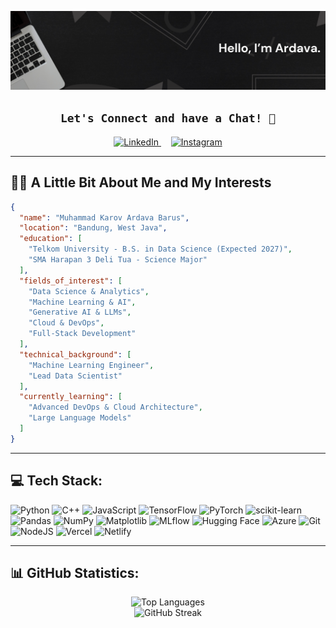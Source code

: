<div align="center">
  
![Banner](doc/banner.png)

## `Let's Connect and have a Chat! 💬`

<p align="center">
  <a href="https://linkedin.com/in/muhammad-karov-ardava-barus-27b000223">
    <img src="https://img.shields.io/badge/LinkedIn-0077B5?style=for-the-badge&logo=linkedin&logoColor=white" alt="LinkedIn"/>
  </a>
  &nbsp;&nbsp;&nbsp;
  <a href="https://www.instagram.com/rdavaa_/">
    <img src="https://img.shields.io/badge/Instagram-E4405F?style=for-the-badge&logo=instagram&logoColor=white" alt="Instagram"/>
  </a>
</p>

</div>

---

## 👨‍💻 A Little Bit About Me and My Interests

```json
{
  "name": "Muhammad Karov Ardava Barus",
  "location": "Bandung, West Java",
  "education": [
    "Telkom University - B.S. in Data Science (Expected 2027)",
    "SMA Harapan 3 Deli Tua - Science Major"
  ],
  "fields_of_interest": [
    "Data Science & Analytics",
    "Machine Learning & AI",
    "Generative AI & LLMs",
    "Cloud & DevOps",
    "Full-Stack Development"
  ],
  "technical_background": [
    "Machine Learning Engineer",
    "Lead Data Scientist"
  ],
  "currently_learning": [
    "Advanced DevOps & Cloud Architecture",
    "Large Language Models"
  ]
}
```



---

## 💻 Tech Stack:

![Python](https://img.shields.io/badge/python-3670A0?style=for-the-badge&logo=python&logoColor=ffdd54) ![C++](https://img.shields.io/badge/c++-%2300599C.svg?style=for-the-badge&logo=c%2B%2B&logoColor=white) ![JavaScript](https://img.shields.io/badge/javascript-%23323330.svg?style=for-the-badge&logo=javascript&logoColor=%23F7DF1E) ![TensorFlow](https://img.shields.io/badge/TensorFlow-%23FF6F00.svg?style=for-the-badge&logo=TensorFlow&logoColor=white) ![PyTorch](https://img.shields.io/badge/PyTorch-%23EE4C2C.svg?style=for-the-badge&logo=PyTorch&logoColor=white) ![scikit-learn](https://img.shields.io/badge/scikit--learn-%23F7931E.svg?style=for-the-badge&logo=scikit-learn&logoColor=white) ![Pandas](https://img.shields.io/badge/pandas-%23150458.svg?style=for-the-badge&logo=pandas&logoColor=white) ![NumPy](https://img.shields.io/badge/numpy-%23013243.svg?style=for-the-badge&logo=numpy&logoColor=white) ![Matplotlib](https://img.shields.io/badge/Matplotlib-%23ffffff.svg?style=for-the-badge&logo=Matplotlib&logoColor=black) ![MLflow](https://img.shields.io/badge/mlflow-%23d9ead3.svg?style=for-the-badge&logo=numpy&logoColor=blue) ![Hugging Face](https://img.shields.io/badge/%F0%9F%A4%97%20Hugging%20Face-Transformers-blue?style=for-the-badge) ![Azure](https://img.shields.io/badge/azure-%230072C6.svg?style=for-the-badge&logo=microsoftazure&logoColor=white) ![Git](https://img.shields.io/badge/git-%23F05033.svg?style=for-the-badge&logo=git&logoColor=white) ![NodeJS](https://img.shields.io/badge/node.js-6DA55F?style=for-the-badge&logo=node.js&logoColor=white) ![Vercel](https://img.shields.io/badge/vercel-%23000000.svg?style=for-the-badge&logo=vercel&logoColor=white) ![Netlify](https://img.shields.io/badge/netlify-%23000000.svg?style=for-the-badge&logo=netlify&logoColor=#00C7B7)

---

## 📊 GitHub Statistics:

<div align="center">

<img src="https://github-readme-stats.vercel.app/api/top-langs/?username=Ardavaa&theme=tokyonight&show_icons=true&hide_border=true&layout=compact" alt="Top Languages" /> 

<br/>

<img src="https://github-readme-streak-stats.herokuapp.com/?user=Ardavaa&theme=tokyonight&hide_border=true" alt="GitHub Streak" />

</div>
